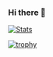 ### Hi there 👋

<!--
**BraianBGit/BraianBGit** is a ✨ _special_ ✨ repository because its `README.md` (this file) appears on your GitHub profile.

Here are some ideas to get you started:

- 🔭 I’m currently working on ...
- 🌱 I’m currently learning ...
- 👯 I’m looking to collaborate on ...
- 🤔 I’m looking for help with ...
- 💬 Ask me about ...
- 📫 How to reach me: ...
- 😄 Pronouns: ...
- ⚡ Fun fact: ...
-->

[![Stats](https://github-readme-stats.vercel.app/api?username=BraianBGit&show_icons=true&theme=radical)](https://github-readme-stats.vercel.app/api?username=BraianBGit&show_icons=true&theme=radical)

[![trophy](https://github-profile-trophy.vercel.app/?username=BraianBGit&theme=juicyfresh&no-frame=true&row=1&&margin-w=20&no-bg=true)](https://github-profile-trophy.vercel.app/?username=BraianBGit&theme=juicyfresh&no-frame=true&row=1&&margin-w=20&no-bg=true)
